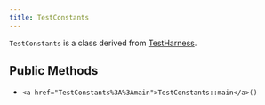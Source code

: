 ```yaml
---
title: TestConstants
---
```


`TestConstants` is a class derived from <a href="TestHarness">TestHarness</a>.

## Public Methods

* `<a href="TestConstants%3A%3Amain">TestConstants::main</a>()`

